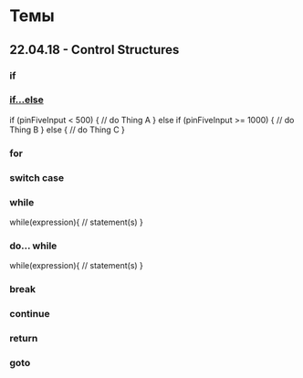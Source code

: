 ﻿# Темы

## 22.04.18 - Control Structures

### if 
### [if...else](https://github.com/juniorya/lessons_start_junior/tree/master/22.04.18/if_while_serial) 

if (pinFiveInput < 500)
{
  // do Thing A
}
else if (pinFiveInput >= 1000)
{
  // do Thing B
}
else
{
  // do Thing C
}

### for 
### switch case 
### while 

while(expression){
  // statement(s)
}

### do... while 

while(expression){
  // statement(s)
}

### break 
### continue 
### return 
### goto 
